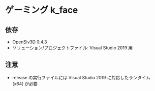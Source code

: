 # ゲーミング k_face

## 依存
* OpenSiv3D 0.4.3
* ソリューション/プロジェクトファイル: Visual Studio 2019 用

## 注意
* release の実行ファイルには Visual Studio 2019 に対応したランタイム (x64) が必要